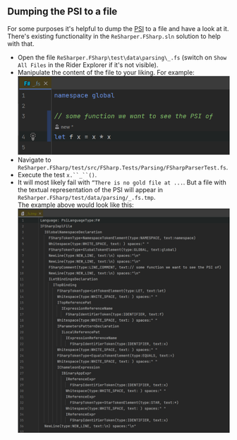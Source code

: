 ## Dumping the PSI to a file

For some purposes it's helpful to dump the [PSI](https://plugins.jetbrains.com/docs/intellij/psi.html) to a file and have a look at it.  
There's existing functionality in the `ReSharper.FSharp.sln` solution to help with that.
- Open the file `ReSharper.FSharp\test\data\parsing\_.fs` (switch on `Show All Files` in the Rider Explorer if it's not visible).
- Manipulate the content of the file to your liking. For example:  
![code for psi](./images/screenshot_of_code_for_psi.png)
- Navigate to `ReSharper.FSharp/test/src/FSharp.Tests/Parsing/FSharpParserTest.fs`.
- Execute the test `x.``_``()`.
- It will most likely fail with `“There is no gold file at ...`. But a file with the textual representation of the PSI will appear in `ReSharper.FSharp/test/data/parsing/_.fs.tmp`.  
  The example above would look like this:  
![dumped psi](./images/screenshot_of_dumped_psi.png)
